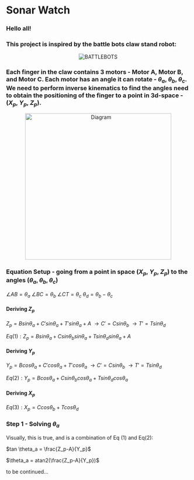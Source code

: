 # Sonar Watch

### Hello all! 

### This project is inspired by the battle bots claw stand robot:

<div align="center">
  <img src="assets/BattleBots.gif" alt="BATTLEBOTS" />
</div>


### Each finger in the claw contains 3 motors - Motor A, Motor B, and Motor C. Each motor has an angle it can rotate - $\theta_a$, $\theta_b$, $\theta_c$. We need to perform inverse kinematics to find the angles need to obtain the positioning of the finger to a point in 3d-space - ($X_p$, $Y_p$, $Z_p$).   


<div align="center">
  <img src="assets/Ball_and_Stick_Diagram.png" alt="Diagram" width="400"/>
</div>


### Equation Setup - going from a point in space ($X_p$, $Y_p$, $Z_p$) to the angles $(θ_a, θ_b, θ_c)$

$\angle AB   =  \theta_a$
$\angle BC   =  \theta_b$
$\angle CT   =  \theta_c$
$\theta_d   =  \theta_b -\theta_c$

#### Deriving $Z_p$

$Z_p = B sin\theta_a   +   C' sin\theta_a   +   T'  sin \theta_a   +   A$
$\rightarrow   C'   =   C sin\theta_b$
$\rightarrow   T'   =   T sin\theta_d$

$Eq  (1):  Z_p = B sin\theta_a   +   C sin\theta_b sin\theta_a   +   T sin\theta_d  sin \theta_a  +   A$

#### Deriving $Y_p$

$Y_p = B cos\theta_a   +   C' cos\theta_a   +   T'  cos \theta_a$
$\rightarrow   C'   =   C sin\theta_b$
$\rightarrow   T'   =   T sin\theta_d$

$Eq  (2):  Y_p = B cos\theta_a   +   C sin\theta_b cos\theta_a   +   T sin\theta_d  cos\theta_a$
 
#### Deriving $X_p$

$Eq  (3):   X_p =   C cos\theta_b   +   T  cos \theta_d$

### Step 1 - Solving $\theta_a$

Visually, this is true, and is a combination of Eq (1) and Eq(2):  

$tan \theta_a   =   \frac{Z_p-A}{Y_p}$

$\theta_a   =   atan2(\frac{Z_p-A}{Y_p})$


to be continued...